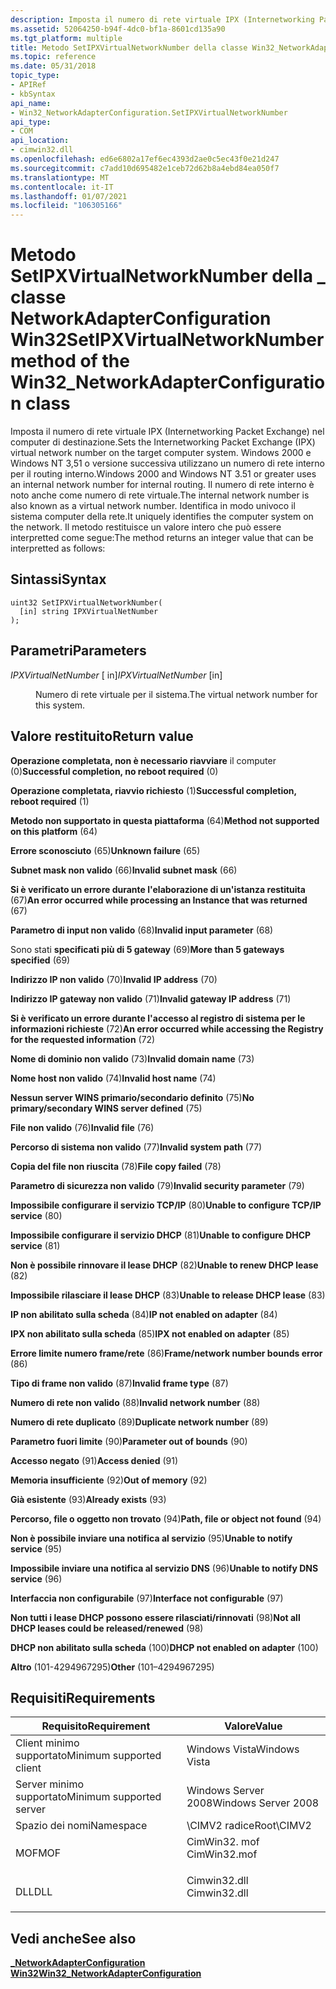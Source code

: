 ```yaml
---
description: Imposta il numero di rete virtuale IPX (Internetworking Packet Exchange) nel computer di destinazione.
ms.assetid: 52064250-b94f-4dc0-bf1a-8601cd135a90
ms.tgt_platform: multiple
title: Metodo SetIPXVirtualNetworkNumber della classe Win32_NetworkAdapterConfiguration
ms.topic: reference
ms.date: 05/31/2018
topic_type:
- APIRef
- kbSyntax
api_name:
- Win32_NetworkAdapterConfiguration.SetIPXVirtualNetworkNumber
api_type:
- COM
api_location:
- cimwin32.dll
ms.openlocfilehash: ed6e6802a17ef6ec4393d2ae0c5ec43f0e21d247
ms.sourcegitcommit: c7add10d695482e1ceb72d62b8a4ebd84ea050f7
ms.translationtype: MT
ms.contentlocale: it-IT
ms.lasthandoff: 01/07/2021
ms.locfileid: "106305166"
---
```

# <a name="setipxvirtualnetworknumber-method-of-the-win32_networkadapterconfiguration-class"></a><span data-ttu-id="df474-103">Metodo SetIPXVirtualNetworkNumber della \_ classe NetworkAdapterConfiguration Win32</span><span class="sxs-lookup"><span data-stu-id="df474-103">SetIPXVirtualNetworkNumber method of the Win32\_NetworkAdapterConfiguration class</span></span>

<span data-ttu-id="df474-104">Imposta il numero di rete virtuale IPX (Internetworking Packet Exchange) nel computer di destinazione.</span><span class="sxs-lookup"><span data-stu-id="df474-104">Sets the Internetworking Packet Exchange (IPX) virtual network number on the target computer system.</span></span> <span data-ttu-id="df474-105">Windows 2000 e Windows NT 3,51 o versione successiva utilizzano un numero di rete interno per il routing interno.</span><span class="sxs-lookup"><span data-stu-id="df474-105">Windows 2000 and Windows NT 3.51 or greater uses an internal network number for internal routing.</span></span> <span data-ttu-id="df474-106">Il numero di rete interno è noto anche come numero di rete virtuale.</span><span class="sxs-lookup"><span data-stu-id="df474-106">The internal network number is also known as a virtual network number.</span></span> <span data-ttu-id="df474-107">Identifica in modo univoco il sistema computer della rete.</span><span class="sxs-lookup"><span data-stu-id="df474-107">It uniquely identifies the computer system on the network.</span></span> <span data-ttu-id="df474-108">Il metodo restituisce un valore intero che può essere interpretted come segue:</span><span class="sxs-lookup"><span data-stu-id="df474-108">The method returns an integer value that can be interpretted as follows:</span></span>

## <a name="syntax"></a><span data-ttu-id="df474-109">Sintassi</span><span class="sxs-lookup"><span data-stu-id="df474-109">Syntax</span></span>


```mof
uint32 SetIPXVirtualNetworkNumber(
  [in] string IPXVirtualNetNumber
);
```



## <a name="parameters"></a><span data-ttu-id="df474-110">Parametri</span><span class="sxs-lookup"><span data-stu-id="df474-110">Parameters</span></span>

<dl> <dt>

<span data-ttu-id="df474-111">*IPXVirtualNetNumber* \[ in\]</span><span class="sxs-lookup"><span data-stu-id="df474-111">*IPXVirtualNetNumber* \[in\]</span></span>
</dt> <dd>

<span data-ttu-id="df474-112">Numero di rete virtuale per il sistema.</span><span class="sxs-lookup"><span data-stu-id="df474-112">The virtual network number for this system.</span></span>

</dd> </dl>

## <a name="return-value"></a><span data-ttu-id="df474-113">Valore restituito</span><span class="sxs-lookup"><span data-stu-id="df474-113">Return value</span></span>

<dl> <dt>

<span data-ttu-id="df474-114">**Operazione completata, non è necessario riavviare** il computer (0)</span><span class="sxs-lookup"><span data-stu-id="df474-114">**Successful completion, no reboot required** (0)</span></span>
</dt> <dt>

<span data-ttu-id="df474-115">**Operazione completata, riavvio richiesto** (1)</span><span class="sxs-lookup"><span data-stu-id="df474-115">**Successful completion, reboot required** (1)</span></span>
</dt> <dt>

<span data-ttu-id="df474-116">**Metodo non supportato in questa piattaforma** (64)</span><span class="sxs-lookup"><span data-stu-id="df474-116">**Method not supported on this platform** (64)</span></span>
</dt> <dt>

<span data-ttu-id="df474-117">**Errore sconosciuto** (65)</span><span class="sxs-lookup"><span data-stu-id="df474-117">**Unknown failure** (65)</span></span>
</dt> <dt>

<span data-ttu-id="df474-118">**Subnet mask non valido** (66)</span><span class="sxs-lookup"><span data-stu-id="df474-118">**Invalid subnet mask** (66)</span></span>
</dt> <dt>

<span data-ttu-id="df474-119">**Si è verificato un errore durante l'elaborazione di un'istanza restituita** (67)</span><span class="sxs-lookup"><span data-stu-id="df474-119">**An error occurred while processing an Instance that was returned** (67)</span></span>
</dt> <dt>

<span data-ttu-id="df474-120">**Parametro di input non valido** (68)</span><span class="sxs-lookup"><span data-stu-id="df474-120">**Invalid input parameter** (68)</span></span>
</dt> <dt>

<span data-ttu-id="df474-121">Sono stati **specificati più di 5 gateway** (69)</span><span class="sxs-lookup"><span data-stu-id="df474-121">**More than 5 gateways specified** (69)</span></span>
</dt> <dt>

<span data-ttu-id="df474-122">**Indirizzo IP non valido** (70)</span><span class="sxs-lookup"><span data-stu-id="df474-122">**Invalid IP address** (70)</span></span>
</dt> <dt>

<span data-ttu-id="df474-123">**Indirizzo IP gateway non valido** (71)</span><span class="sxs-lookup"><span data-stu-id="df474-123">**Invalid gateway IP address** (71)</span></span>
</dt> <dt>

<span data-ttu-id="df474-124">**Si è verificato un errore durante l'accesso al registro di sistema per le informazioni richieste** (72)</span><span class="sxs-lookup"><span data-stu-id="df474-124">**An error occurred while accessing the Registry for the requested information** (72)</span></span>
</dt> <dt>

<span data-ttu-id="df474-125">**Nome di dominio non valido** (73)</span><span class="sxs-lookup"><span data-stu-id="df474-125">**Invalid domain name** (73)</span></span>
</dt> <dt>

<span data-ttu-id="df474-126">**Nome host non valido** (74)</span><span class="sxs-lookup"><span data-stu-id="df474-126">**Invalid host name** (74)</span></span>
</dt> <dt>

<span data-ttu-id="df474-127">**Nessun server WINS primario/secondario definito** (75)</span><span class="sxs-lookup"><span data-stu-id="df474-127">**No primary/secondary WINS server defined** (75)</span></span>
</dt> <dt>

<span data-ttu-id="df474-128">**File non valido** (76)</span><span class="sxs-lookup"><span data-stu-id="df474-128">**Invalid file** (76)</span></span>
</dt> <dt>

<span data-ttu-id="df474-129">**Percorso di sistema non valido** (77)</span><span class="sxs-lookup"><span data-stu-id="df474-129">**Invalid system path** (77)</span></span>
</dt> <dt>

<span data-ttu-id="df474-130">**Copia del file non riuscita** (78)</span><span class="sxs-lookup"><span data-stu-id="df474-130">**File copy failed** (78)</span></span>
</dt> <dt>

<span data-ttu-id="df474-131">**Parametro di sicurezza non valido** (79)</span><span class="sxs-lookup"><span data-stu-id="df474-131">**Invalid security parameter** (79)</span></span>
</dt> <dt>

<span data-ttu-id="df474-132">**Impossibile configurare il servizio TCP/IP** (80)</span><span class="sxs-lookup"><span data-stu-id="df474-132">**Unable to configure TCP/IP service** (80)</span></span>
</dt> <dt>

<span data-ttu-id="df474-133">**Impossibile configurare il servizio DHCP** (81)</span><span class="sxs-lookup"><span data-stu-id="df474-133">**Unable to configure DHCP service** (81)</span></span>
</dt> <dt>

<span data-ttu-id="df474-134">**Non è possibile rinnovare il lease DHCP** (82)</span><span class="sxs-lookup"><span data-stu-id="df474-134">**Unable to renew DHCP lease** (82)</span></span>
</dt> <dt>

<span data-ttu-id="df474-135">**Impossibile rilasciare il lease DHCP** (83)</span><span class="sxs-lookup"><span data-stu-id="df474-135">**Unable to release DHCP lease** (83)</span></span>
</dt> <dt>

<span data-ttu-id="df474-136">**IP non abilitato sulla scheda** (84)</span><span class="sxs-lookup"><span data-stu-id="df474-136">**IP not enabled on adapter** (84)</span></span>
</dt> <dt>

<span data-ttu-id="df474-137">**IPX non abilitato sulla scheda** (85)</span><span class="sxs-lookup"><span data-stu-id="df474-137">**IPX not enabled on adapter** (85)</span></span>
</dt> <dt>

<span data-ttu-id="df474-138">**Errore limite numero frame/rete** (86)</span><span class="sxs-lookup"><span data-stu-id="df474-138">**Frame/network number bounds error** (86)</span></span>
</dt> <dt>

<span data-ttu-id="df474-139">**Tipo di frame non valido** (87)</span><span class="sxs-lookup"><span data-stu-id="df474-139">**Invalid frame type** (87)</span></span>
</dt> <dt>

<span data-ttu-id="df474-140">**Numero di rete non valido** (88)</span><span class="sxs-lookup"><span data-stu-id="df474-140">**Invalid network number** (88)</span></span>
</dt> <dt>

<span data-ttu-id="df474-141">**Numero di rete duplicato** (89)</span><span class="sxs-lookup"><span data-stu-id="df474-141">**Duplicate network number** (89)</span></span>
</dt> <dt>

<span data-ttu-id="df474-142">**Parametro fuori limite** (90)</span><span class="sxs-lookup"><span data-stu-id="df474-142">**Parameter out of bounds** (90)</span></span>
</dt> <dt>

<span data-ttu-id="df474-143">**Accesso negato** (91)</span><span class="sxs-lookup"><span data-stu-id="df474-143">**Access denied** (91)</span></span>
</dt> <dt>

<span data-ttu-id="df474-144">**Memoria insufficiente** (92)</span><span class="sxs-lookup"><span data-stu-id="df474-144">**Out of memory** (92)</span></span>
</dt> <dt>

<span data-ttu-id="df474-145">**Già esistente** (93)</span><span class="sxs-lookup"><span data-stu-id="df474-145">**Already exists** (93)</span></span>
</dt> <dt>

<span data-ttu-id="df474-146">**Percorso, file o oggetto non trovato** (94)</span><span class="sxs-lookup"><span data-stu-id="df474-146">**Path, file or object not found** (94)</span></span>
</dt> <dt>

<span data-ttu-id="df474-147">**Non è possibile inviare una notifica al servizio** (95)</span><span class="sxs-lookup"><span data-stu-id="df474-147">**Unable to notify service** (95)</span></span>
</dt> <dt>

<span data-ttu-id="df474-148">**Impossibile inviare una notifica al servizio DNS** (96)</span><span class="sxs-lookup"><span data-stu-id="df474-148">**Unable to notify DNS service** (96)</span></span>
</dt> <dt>

<span data-ttu-id="df474-149">**Interfaccia non configurabile** (97)</span><span class="sxs-lookup"><span data-stu-id="df474-149">**Interface not configurable** (97)</span></span>
</dt> <dt>

<span data-ttu-id="df474-150">**Non tutti i lease DHCP possono essere rilasciati/rinnovati** (98)</span><span class="sxs-lookup"><span data-stu-id="df474-150">**Not all DHCP leases could be released/renewed** (98)</span></span>
</dt> <dt>

<span data-ttu-id="df474-151">**DHCP non abilitato sulla scheda** (100)</span><span class="sxs-lookup"><span data-stu-id="df474-151">**DHCP not enabled on adapter** (100)</span></span>
</dt> <dt>

<span data-ttu-id="df474-152">**Altro** (101-4294967295)</span><span class="sxs-lookup"><span data-stu-id="df474-152">**Other** (101–4294967295)</span></span>
</dt> </dl>

## <a name="requirements"></a><span data-ttu-id="df474-153">Requisiti</span><span class="sxs-lookup"><span data-stu-id="df474-153">Requirements</span></span>



| <span data-ttu-id="df474-154">Requisito</span><span class="sxs-lookup"><span data-stu-id="df474-154">Requirement</span></span> | <span data-ttu-id="df474-155">Valore</span><span class="sxs-lookup"><span data-stu-id="df474-155">Value</span></span> |
|-------------------------------------|-----------------------------------------------------------------------------------------|
| <span data-ttu-id="df474-156">Client minimo supportato</span><span class="sxs-lookup"><span data-stu-id="df474-156">Minimum supported client</span></span><br/> | <span data-ttu-id="df474-157">Windows Vista</span><span class="sxs-lookup"><span data-stu-id="df474-157">Windows Vista</span></span><br/>                                                                |
| <span data-ttu-id="df474-158">Server minimo supportato</span><span class="sxs-lookup"><span data-stu-id="df474-158">Minimum supported server</span></span><br/> | <span data-ttu-id="df474-159">Windows Server 2008</span><span class="sxs-lookup"><span data-stu-id="df474-159">Windows Server 2008</span></span><br/>                                                          |
| <span data-ttu-id="df474-160">Spazio dei nomi</span><span class="sxs-lookup"><span data-stu-id="df474-160">Namespace</span></span><br/>                | <span data-ttu-id="df474-161">\\CIMV2 radice</span><span class="sxs-lookup"><span data-stu-id="df474-161">Root\\CIMV2</span></span><br/>                                                                  |
| <span data-ttu-id="df474-162">MOF</span><span class="sxs-lookup"><span data-stu-id="df474-162">MOF</span></span><br/>                      | <dl> <span data-ttu-id="df474-163"><dt>CimWin32. mof</dt></span><span class="sxs-lookup"><span data-stu-id="df474-163"><dt>CimWin32.mof</dt></span></span> </dl> |
| <span data-ttu-id="df474-164">DLL</span><span class="sxs-lookup"><span data-stu-id="df474-164">DLL</span></span><br/>                      | <dl> <span data-ttu-id="df474-165"><dt>Cimwin32.dll</dt></span><span class="sxs-lookup"><span data-stu-id="df474-165"><dt>Cimwin32.dll</dt></span></span> </dl> |



## <a name="see-also"></a><span data-ttu-id="df474-166">Vedi anche</span><span class="sxs-lookup"><span data-stu-id="df474-166">See also</span></span>

<dl> <dt>

[<span data-ttu-id="df474-167">**\_NetworkAdapterConfiguration Win32**</span><span class="sxs-lookup"><span data-stu-id="df474-167">**Win32\_NetworkAdapterConfiguration**</span></span>](win32-networkadapterconfiguration.md)
</dt> </dl>

 

 




